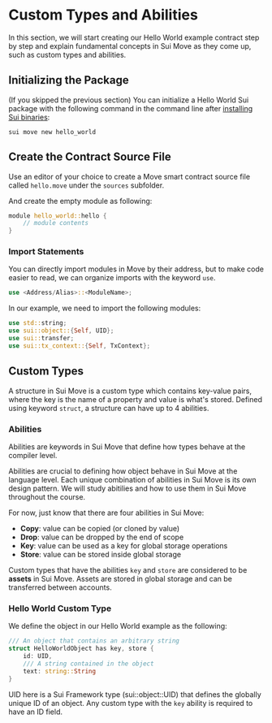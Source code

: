 # Custom Types and Abilities

In this section, we will start creating our Hello World example contract step by step and explain fundamental concepts in Sui Move as they come up, such as custom types and abilities. 

## Initializing the Package

(If you skipped the previous section) You can initialize a Hello World Sui package with the following command in the command line after [installing Sui binaries](./1_set_up_environment.md#install-sui-binaries-locally):

`sui move new hello_world`

## Create the Contract Source File

Use an editor of your choice to create a Move smart contract source file called `hello.move` under the `sources` subfolder. 

And create the empty module as following:

```rust
module hello_world::hello {
    // module contents
}
```

### Import Statements

You can directly import modules in Move by their address, but to make code easier to read, we can organize imports with the keyword `use`. 

```rust
use <Address/Alias>::<ModuleName>;
```

In our example, we need to import the following modules:

```rust
use std::string;
use sui::object::{Self, UID};
use sui::transfer;
use sui::tx_context::{Self, TxContext};
```

## Custom Types

A structure in Sui Move is a custom type which contains key-value pairs, where the key is the name of a property and value is what's stored. Defined using keyword `struct`, a structure can have up to 4 abilities.

### Abilities

Abilities are keywords in Sui Move that define how types behave at the compiler level. 

Abilities are crucial to defining how object behave in Sui Move at the language level. Each unique combination of abilities in Sui Move is its own design pattern. We will study abitilies and how to use them in Sui Move throughout the course.

For now, just know that there are four abilities in Sui Move:

- **Copy**: value can be copied (or cloned by value)
- **Drop**: value can be dropped by the end of scope
- **Key**: value can be used as a key for global storage operations
- **Store**: value can be stored inside global storage

Custom types that have the abilities `key` and `store` are considered to be **assets** in Sui Move. Assets are stored in global storage and can be transferred between accounts.  

### Hello World Custom Type

We define the object in our Hello World example as the following:

```rust
/// An object that contains an arbitrary string
struct HelloWorldObject has key, store {
  	id: UID,
  	/// A string contained in the object
  	text: string::String
}
```

UID here is a Sui Framework type (sui::object::UID) that defines the globally unique ID of an object. Any custom type with the `key` ability is required to have an ID field. 

